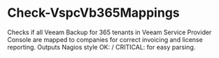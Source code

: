 # Check-VspcVb365Mappings
Checks if all Veeam Backup for 365 tenants in Veeam Service Provider Console are mapped to companies for correct invoicing and license reporting. Outputs Nagios style OK: / CRITICAL: for easy parsing. 

